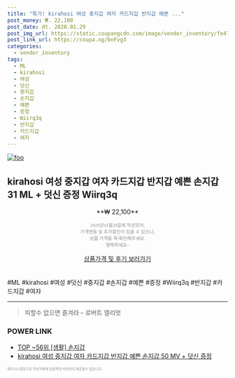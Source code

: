```yaml
--- 
title: "특가! kirahosi 여성 중지갑 여자 카드지갑 반지갑 예쁜 ..." 
post_money: ₩. 22,100 
post_date: dt. 2020.01.29 
post_img_url: https://static.coupangcdn.com/image/vendor_inventory/fe47/785192d3353e297b6362dd773a7723cb13cfc9380d826ee40bdec015ca61.jpg 
post_link_url: https://coupa.ng/bnFvg3 
categories: 
  - vendor_inventory 
tags: 
  - ML 
  - kirahosi 
  - 여성 
  - 덧신 
  - 중지갑 
  - 손지갑 
  - 예쁜 
  - 증정 
  - Wiirq3q 
  - 반지갑 
  - 카드지갑 
  - 여자 
--- 
```

[![foo](https://static.coupangcdn.com/image/vendor_inventory/fe47/785192d3353e297b6362dd773a7723cb13cfc9380d826ee40bdec015ca61.jpg)](https://coupa.ng/bnFvg3) 

## kirahosi 여성 중지갑 여자 카드지갑 반지갑 예쁜 손지갑 31 ML + 덧신 증정 Wiirq3q 
<p style="text-align: center;">**₩ 22,100**</p> 
<p style="text-align: center;"><span style="color: #898c8f; font-family: Georgia,Times,serif; font-size: 0.75em;">2020년01월29일에 작성되어, <br>가격변동 및 추가할인이 있을 수 있으니,<br> 상품 가격을 꼭!확인해주세요.<br>행복하세요~</span> 
</p>	 
<div markdown="0" style="text-align: center;"><a href="https://coupa.ng/bnFvg3" class="btn btn--success">상품가격 및 후기 보러가기</a></div> 
<br><br> 
  #ML #kirahosi #여성 #덧신 #중지갑 #손지갑 #예쁜 #증정 #Wiirq3q #반지갑 #카드지갑 #여자 
<hr> 

> 피할수 없으면 즐겨라 – 로버트 엘리엇 


### POWER LINK

* <a href="https://blog.naver.com/an0733/221788313788" target="_blank"> TOP ~56위 [생활] 손지갑</a>
* <a href="https://blog.naver.com/fasyy4321/221790254230" target="_blank">kirahosi 여성 중지갑 여자 카드지갑 반지갑 예쁜 손지갑 50 MV + 덧신 증정</a>

<span style="color: #898c8f; font-family: Georgia,Times,serif; font-size: 0.55em;">파트너스활동으로 작성자에게 일정액의 커미션이 제공될수 있습니다.</span> 
